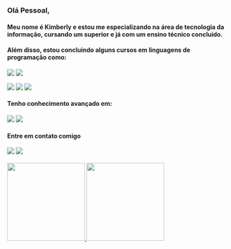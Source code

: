 ### Olá Pessoal, 

#### Meu nome é Kimberly e estou me especializando na área de tecnologia da informação, cursando um superior e já com um ensino técnico concluido.
#### Além disso, estou concluindo alguns cursos em linguagens de programação como:

<img src="https://img.shields.io/badge/Python-3776AB?style=for-the-badge&logo=python&logoColor=white"/> <img src="https://img.shields.io/badge/PyCharm-000000.svg?&style=for-the-badge&logo=PyCharm&logoColor=white"/>

<img src="https://img.shields.io/badge/HTML-239120?style=for-the-badge&logo=html5&logoColor=white"/>

<img src="https://img.shields.io/badge/CSS-239120?&style=for-the-badge&logo=css3&logoColor=white"/>

<img src="https://img.shields.io/badge/JavaScript-F7DF1E?style=for-the-badge&logo=javascript&logoColor=black"/>

#### Tenho conhecimento avançado em:

<img src="https://img.shields.io/badge/Microsoft_Excel-217346?style=for-the-badge&logo=microsoft-excel&logoColor=white"/>
<img src="https://img.shields.io/badge/Microsoft_Word-2B579A?style=for-the-badge&logo=microsoft-word&logoColor=white"/>

#### Entre em contato comigo
<div>
 <a href="https://www.linkedin.com/in/https://kimberly-sousa-a685b9231/" target="_blank"><img src="https://img.shields.io/badge/-LinkedIn-%230077B5?style=for-the-badge&logo=linkedin&logoColor=white" target="_blank"></a>
  <a href = "mailto:kimberlyamanda300@gmail.com"><img src="https://img.shields.io/badge/Gmail-D14836?style=for-the-badge&logo=gmail&logoColor=white" target="_blank"></a>
</div>
<br>
<div>
<a href="https://github.com/kimberlyssousa">
<img height="180em" src="https://github-readme-stats.vercel.app/api/top-langs/?username=kimberlyssousa&layout=compact&langs_count=7&theme=dracula"/>
<img height="180em" src="https://github-readme-stats.vercel.app/api?username=kimberlyssousa&show_icons=true&theme=dracula&include_all_commits=true&count_private=true"/>
</div>





